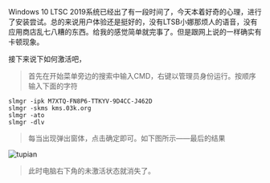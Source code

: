 Windows 10 LTSC 2019系统已经出了有一段时间了，今天本着好奇的心理，进行了安装尝试。总的来说用户体验还是挺好的，没有LTSB小娜那烦人的语音，没有应用商店乱七八糟的东西。给我的感觉简单就完事了。但是跟网上说的一样确实有卡顿现象。

接下来说下如何激活吧，

>首先在开始菜单旁边的搜索中输入CMD，右键以管理员身份运行。按顺序输入下面的字符

    slmgr -ipk M7XTQ-FN8P6-TTKYV-9D4CC-J462D
    slmgr -skms kms.03k.org
    slmgr -ato
    slmgr -dlv

>每当出现弹出窗体，点击确定即可。如下图所示——最后的结果

![tupian](http://ww1.sinaimg.cn/large/0080moZxgy1g8ro7hdh2wj311y0lctht.jpg)

>此时电脑右下角的未激活状态就消失了。